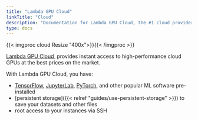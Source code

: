 ```yaml
---
title: "Lambda GPU Cloud"
linkTitle: "Cloud"
description: "Documentation for Lambda GPU Cloud, the #1 cloud provider for high-performance GPUs"
type: docs
---
```

{{< imgproc cloud Resize "400x">}}{{< /imgproc >}}

<a href="https://lambdalabs.com/service/gpu-cloud" target="_blank">Lambda GPU Cloud&nbsp;<i class='fas fa-external-link-alt'></i></a>
provides instant access to high-performance cloud GPUs at the best prices on
the market.

With Lambda GPU Cloud, you have:

- [TensorFlow](https://www.tensorflow.org/),
  [JupyterLab](https://jupyter.org/), [PyTorch](https://pytorch.org/), and
  other popular ML software pre-installed
- [persistent storage]({{< relref "guides/use-persistent-storage" >}}) to save your datasets and other files
- root access to your instances via SSH
